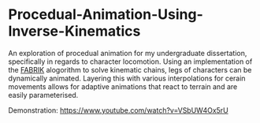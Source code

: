# Procedual-Animation-Using-Inverse-Kinematics

An exploration of procedual animation for my undergraduate dissertation, specifically in regards to character locomotion. Using an implementation of the [FABRIK](http://andreasaristidou.com/publications/papers/FABRIK.pdf) alogorithm to solve kinematic chains, legs of characters can be dynamically animated. Layering this with various interpolations for cerain movements allows for adaptive animations that react to terrain and are easily parameterised.

Demonstration: https://www.youtube.com/watch?v=VSbUW4Ox5rU
